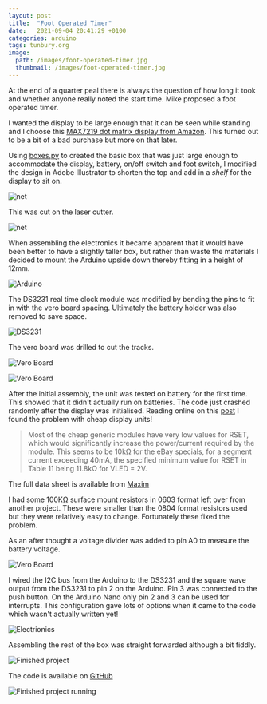 ```yaml
---
layout: post
title:  "Foot Operated Timer"
date:   2021-09-04 20:41:29 +0100
categories: arduino
tags: tunbury.org
image:
  path: /images/foot-operated-timer.jpg
  thumbnail: /images/foot-operated-timer.jpg
---
```

At the end of a quarter peal there is always the question of how long it took and whether anyone really noted the start time.  Mike proposed a foot operated timer.

I wanted the display to be large enough that it can be seen while standing and I choose this [MAX7219 dot matrix display from Amazon](https://www.amazon.co.uk/gp/product/B08BC8JY8T/).  This turned out to be a bit of a bad purchase but more on that later.

Using [boxes.py](https://www.festi.info/boxes.py/) to created the basic box that was just large enough to accommodate the display, battery, on/off switch and foot switch, I modified the design in Adobe Illustrator to shorten the top and add in a *shelf* for the display to sit on.

![net](/images/foot-operated-timer-net.png)

This was cut on the laser cutter.

![net](/images/foot-operated-timer-laser-cutting.jpg)

When assembling the electronics it became apparent that it would have been better to have a slightly taller box, but rather than waste the materials I decided to mount the Arduino upside down thereby fitting in a height of 12mm.

![Arduino](/images/foot-operated-timer-ardiuno.jpg)

The DS3231 real time clock module was modified by bending the pins to fit in with the vero board spacing.  Ultimately the battery holder was also removed to save space.

![DS3231](/images/foot-operated-timer-clock-module.jpg)

The vero board was drilled to cut the tracks.

![Vero Board](/images/foot-operated-timer-vero-board.jpg)

![Vero Board](/images/foot-operated-timer-assembly.jpg)

After the initial assembly, the unit was tested on battery for the first time.  This showed that it didn't actually run on batteries.  The code just crashed randomly after the display was initialised.  Reading online on this [post](https://arduinoplusplus.wordpress.com/2015/09/12/max7219-and-led-matrix-power-requirements/) I found the problem with cheap display units!

> Most of the cheap generic modules have very low values for RSET, which would significantly increase the power/current required by the module. This seems to be 10kΩ for the eBay specials, for a segment current exceeding 40mA, the specified minimum value for RSET in Table 11 being 11.8kΩ for VLED = 2V.

The full data sheet is available from [Maxim](https://datasheets.maximintegrated.com/en/ds/MAX7219-MAX7221.pdf)

I had some 100KΩ surface mount resistors in 0603 format left over from another project.  These were smaller than the 0804 format resistors used but they were relatively easy to change.  Fortunately these fixed the problem.

As an after thought a voltage divider was added to pin A0 to measure the battery voltage.

![Vero Board](/images/foot-operated-timer-voltage-divider.jpg)

I wired the I2C bus from the Arduino to the DS3231 and the square wave output from the DS3231 to pin 2 on the Arduino.  Pin 3 was connected to the push button.  On the Arduino Nano only pin 2 and 3 can be used for interrupts.  This configuration gave lots of options when it came to the code which wasn't actually written yet!

![Electrionics](/images/foot-operated-timer-electronics.jpg)

Assembling the rest of the box was straight forwarded although a bit fiddly.

![Finished project](/images/foot-operated-timer-off.jpg)

The code is available on [GitHub](https://github.com/mtelvers/foot-timer)

![Finished project running](/images/foot-operated-timer.jpg)